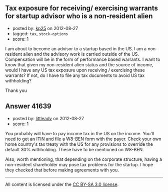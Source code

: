 ## Tax exposure for receiving/ exercising warrants for startup advisor who is a non-resident alien

- posted by: [kp25](https://stackexchange.com/users/-1/19428-kp25) on 2012-08-27
- tagged: `tax`, `stock-options`
- score: 1

I am about to become an advisor to a startup based in the US. I am a non-resident alien and the advisory work is carried outside of the US. Compensation will be in the form of performance based warrants. I want to know that given my non-resident alien status and the source of income, would I have any US tax exposure upon receiving / exercising these warrants? If not, do I have to file any tax documents to avoid US tax withholding?

Thank you


## Answer 41639

- posted by: [littleadv](https://stackexchange.com/users/-1/13808-littleadv) on 2012-08-27
- score: 1

You probably will have to pay income tax in the US on the income. You'll need to get an ITIN and file a W8-BEN form with the payer. Check your own home country's tax treaty with the US for any provisions to override the default 30% withholding. These have to be mentioned on W8-BEN.

Also, worth mentioning, that depending on the corporate structure, having a non-resident shareholder may pose tax problems for the startup. I hope they checked that before making agreements with you.



---

All content is licensed under the [CC BY-SA 3.0 license](https://creativecommons.org/licenses/by-sa/3.0/).
